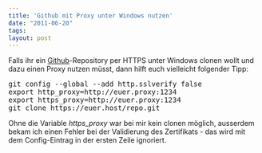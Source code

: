 ```yaml
---
title: 'Github mit Proxy unter Windows nutzen'
date: "2011-06-20"
tags: 
layout: post
---
```

<p>Falls ihr ein <a href="http://github.com">Github</a>-Repository per HTTPS unter Windows clonen wollt und dazu einen Proxy nutzen müsst, dann hilft euch vielleicht folgender Tipp:</p>

<pre>
git config --global --add http.sslverify false
export http_proxy=http://euer.proxy:1234
export https_proxy=http://euer.proxy:1234
git clone https://euer.host/repo.git
</pre>

<p>Ohne die Variable <em>https_proxy</em> war bei mir kein clonen möglich, ausserdem bekam ich einen Fehler bei der Validierung des Zertifikats - das wird mit dem Config-Eintrag in der ersten Zeile ignoriert.</p>
